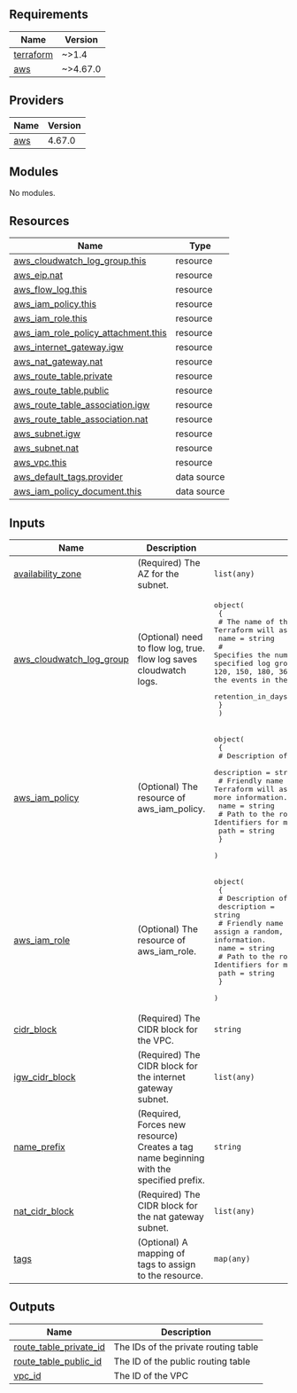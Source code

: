 <!-- BEGIN_TF_DOCS -->
## Requirements

| Name | Version |
|------|---------|
| <a name="requirement_terraform"></a> [terraform](#requirement\_terraform) | ~>1.4 |
| <a name="requirement_aws"></a> [aws](#requirement\_aws) | ~>4.67.0 |

## Providers

| Name | Version |
|------|---------|
| <a name="provider_aws"></a> [aws](#provider\_aws) | 4.67.0 |

## Modules

No modules.

## Resources

| Name | Type |
|------|------|
| [aws_cloudwatch_log_group.this](https://registry.terraform.io/providers/hashicorp/aws/latest/docs/resources/cloudwatch_log_group) | resource |
| [aws_eip.nat](https://registry.terraform.io/providers/hashicorp/aws/latest/docs/resources/eip) | resource |
| [aws_flow_log.this](https://registry.terraform.io/providers/hashicorp/aws/latest/docs/resources/flow_log) | resource |
| [aws_iam_policy.this](https://registry.terraform.io/providers/hashicorp/aws/latest/docs/resources/iam_policy) | resource |
| [aws_iam_role.this](https://registry.terraform.io/providers/hashicorp/aws/latest/docs/resources/iam_role) | resource |
| [aws_iam_role_policy_attachment.this](https://registry.terraform.io/providers/hashicorp/aws/latest/docs/resources/iam_role_policy_attachment) | resource |
| [aws_internet_gateway.igw](https://registry.terraform.io/providers/hashicorp/aws/latest/docs/resources/internet_gateway) | resource |
| [aws_nat_gateway.nat](https://registry.terraform.io/providers/hashicorp/aws/latest/docs/resources/nat_gateway) | resource |
| [aws_route_table.private](https://registry.terraform.io/providers/hashicorp/aws/latest/docs/resources/route_table) | resource |
| [aws_route_table.public](https://registry.terraform.io/providers/hashicorp/aws/latest/docs/resources/route_table) | resource |
| [aws_route_table_association.igw](https://registry.terraform.io/providers/hashicorp/aws/latest/docs/resources/route_table_association) | resource |
| [aws_route_table_association.nat](https://registry.terraform.io/providers/hashicorp/aws/latest/docs/resources/route_table_association) | resource |
| [aws_subnet.igw](https://registry.terraform.io/providers/hashicorp/aws/latest/docs/resources/subnet) | resource |
| [aws_subnet.nat](https://registry.terraform.io/providers/hashicorp/aws/latest/docs/resources/subnet) | resource |
| [aws_vpc.this](https://registry.terraform.io/providers/hashicorp/aws/latest/docs/resources/vpc) | resource |
| [aws_default_tags.provider](https://registry.terraform.io/providers/hashicorp/aws/latest/docs/data-sources/default_tags) | data source |
| [aws_iam_policy_document.this](https://registry.terraform.io/providers/hashicorp/aws/latest/docs/data-sources/iam_policy_document) | data source |

## Inputs

| Name | Description | Type | Default | Required |
|------|-------------|------|---------|:--------:|
| <a name="input_availability_zone"></a> [availability\_zone](#input\_availability\_zone) | (Required) The AZ for the subnet. | `list(any)` | n/a | yes |
| <a name="input_aws_cloudwatch_log_group"></a> [aws\_cloudwatch\_log\_group](#input\_aws\_cloudwatch\_log\_group) | (Optional) need to flow log, true. flow log saves cloudwatch logs. | <pre>object(<br>    {<br>      # The name of the log group. If omitted, Terraform will assign a random, unique name.<br>      name = string<br>      # Specifies the number of days you want to retain log events in the specified log group. Possible values are: 1, 3, 5, 7, 14, 30, 60, 90, 120, 150, 180, 365, 400, 545, 731, 1827, 3653, and 0. If you select 0, the events in the log group are always retained and never expire.<br>      retention_in_days = number<br>    }<br>  )</pre> | <pre>{<br>  "name": "vpc-flow-logs",<br>  "retention_in_days": 30<br>}</pre> | no |
| <a name="input_aws_iam_policy"></a> [aws\_iam\_policy](#input\_aws\_iam\_policy) | (Optional) The resource of aws\_iam\_policy. | <pre>object(<br>    {<br>      # Description of the IAM policy.<br>      description = string<br>      # Friendly name of the role. If omitted, Terraform will assign a random, unique name. See IAM Identifiers for more information.<br>      name = string<br>      # Path to the role. See IAM Identifiers for more information.<br>      path = string<br>    }<br>  )</pre> | <pre>{<br>  "description": "Policy for VPC Flow log.",<br>  "name": "vpc-flow-logs-policy",<br>  "path": "/"<br>}</pre> | no |
| <a name="input_aws_iam_role"></a> [aws\_iam\_role](#input\_aws\_iam\_role) | (Optional) The resource of aws\_iam\_role. | <pre>object(<br>    {<br>      # Description of the role.<br>      description = string<br>      # Friendly name of the role. If omitted, Terraform will assign a random, unique name. See IAM Identifiers for more information.<br>      name = string<br>      # Path to the role. See IAM Identifiers for more information.<br>      path = string<br>    }<br>  )</pre> | <pre>{<br>  "description": "Role for VPC Flow log.",<br>  "name": "vpc-flow-logs-role",<br>  "path": "/"<br>}</pre> | no |
| <a name="input_cidr_block"></a> [cidr\_block](#input\_cidr\_block) | (Required) The CIDR block for the VPC. | `string` | n/a | yes |
| <a name="input_igw_cidr_block"></a> [igw\_cidr\_block](#input\_igw\_cidr\_block) | (Required) The CIDR block for the internet gateway subnet. | `list(any)` | n/a | yes |
| <a name="input_name_prefix"></a> [name\_prefix](#input\_name\_prefix) | (Required, Forces new resource) Creates a tag name beginning with the specified prefix. | `string` | n/a | yes |
| <a name="input_nat_cidr_block"></a> [nat\_cidr\_block](#input\_nat\_cidr\_block) | (Required) The CIDR block for the nat gateway subnet. | `list(any)` | n/a | yes |
| <a name="input_tags"></a> [tags](#input\_tags) | (Optional) A mapping of tags to assign to the resource. | `map(any)` | `null` | no |

## Outputs

| Name | Description |
|------|-------------|
| <a name="output_route_table_private_id"></a> [route\_table\_private\_id](#output\_route\_table\_private\_id) | The IDs of the private routing table |
| <a name="output_route_table_public_id"></a> [route\_table\_public\_id](#output\_route\_table\_public\_id) | The ID of the public routing table |
| <a name="output_vpc_id"></a> [vpc\_id](#output\_vpc\_id) | The ID of the VPC |
<!-- END_TF_DOCS -->
